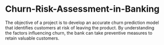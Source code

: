# Churn-Risk-Assessment-in-Banking
The objective of a project is to develop an accurate churn prediction model that identifies customers at risk of leaving the product. By understanding the factors influencing churn, the bank can take preventive measures to retain valuable customers.
